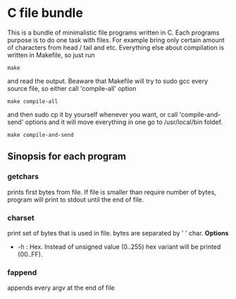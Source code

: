 # C file bundle
This is a bundle of minimalistic file programs written in C.
Each programs purpose is to do one task with files. For example bring only certain amount of characters from head / tail and etc.
Everything else about compilation is written in Makefile, so just run
```
make
```
and read the output.
Beaware that Makefile will try to sudo gcc every source file, so either call 'compile-all' option
```
make compile-all
```
and then sudo cp it by yourself whenever you want, or call 'compile-and-send' options and it will move everything in one go to /usr/local/bin foldef.
```
make compile-and-send
```

## Sinopsis for each program
### getchars
prints first bytes from file.
If file is smaller than require number of bytes, program will print to stdout until the end of file.
### charset
print set of bytes that is used in file.
bytes are separated by ' ' char.
**Options**
 - -h : Hex.  Instead of unsigned value (0..255) hex variant will be printed (00..FF).
### fappend
appends every argv at the end of file
